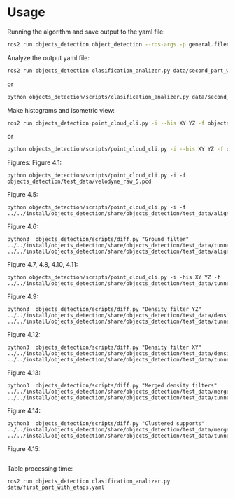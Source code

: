 # Usage

Running the algorithm and save output to the yaml file:
```bash
ros2 run objects_detection object_detection --ros-args -p general.filename:=second_part_with_etaps.yaml
```

Analyze the output yaml file:
```bash
ros2 run objects_detection clasification_analizer.py data/second_part_with_etaps.yaml
```
or
```bash
python objects_detection/scripts/clasification_analizer.py data/second_part_with_etaps.yaml
```

Make histograms and isometric view:
```bash
ros2 run objects_detection point_cloud_cli.py -i --his XY YZ -f objects_detection/test_data/tunneled_5.pcd
```
or
```bash
python objects_detection/scripts/point_cloud_cli.py -i --his XY YZ -f objects_detection/test_data/tunneled_5.pcd
```

Figures:
Figure 4.1:
```
python objects_detection/scripts/point_cloud_cli.py -i -f objects_detection/test_data/velodyne_raw_5.pcd
```
Figure 4.5:
```
python objects_detection/scripts/point_cloud_cli.py -i -f   ../../install/objects_detection/share/objects_detection/test_data/aligned_5.pcd
```

Figure 4.6:
```
python3  objects_detection/scripts/diff.py "Ground filter" ../../install/objects_detection/share/objects_detection/test_data/tunneled_5.pcd   ../../install/objects_detection/share/objects_detection/test_data/aligned_5.
```

Figure 4.7, 4.8, 4.10, 4.11:
```
python objects_detection/scripts/point_cloud_cli.py -i -his XY YZ -f ../../install/objects_detection/share/objects_detection/test_data/tunneled_5.pcd
```

Figure 4.9:
```
python3  objects_detection/scripts/diff.py "Density filter YZ" ../../install/objects_detection/share/objects_detection/test_data/density_filtered_yz_5.pcd   ../../install/objects_detection/share/objects_detection/test_data/tunneled_5.pcd
```

Figure 4.12:
```
python3  objects_detection/scripts/diff.py "Density filter XY" ../../install/objects_detection/share/objects_detection/test_data/density_filtered_xy_5.pcd   ../../install/objects_detection/share/objects_detection/test_data/tunneled_5.pcd
```

Figure 4.13:
```
python3  objects_detection/scripts/diff.py "Merged density filters" ../../install/objects_detection/share/objects_detection/test_data/merged_density_5.pcd   ../../install/objects_detection/share/objects_detection/test_data/tunneled_5.pcd
```

Figure 4.14:
```
python3  objects_detection/scripts/diff.py "Clustered supports" ../../install/objects_detection/share/objects_detection/test_data/merged_legs_5.pcd   ../../install/objects_detection/share/objects_detection/test_data/tunneled_5.pcd
```

Figure 4.15:
```

```

Table processing time:
```
ros2 run objects_detection clasification_analizer.py data/first_part_with_etaps.yaml 
```